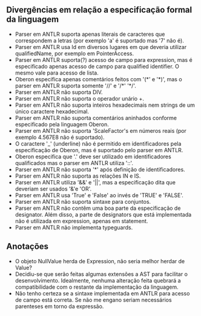 ## Divergências em relação a especificação formal da linguagem
- Parser em ANTLR suporta apenas literais de caracteres que correspondem a letras (por exemplo 'a' é suportado mas '7' não é).
- Parser em ANTLR usa Id em diversos lugares em que deveria utilizar qualifiedName, por exemplo em PointerAccess.
- Parser em ANTLR suporta(?) acesso de campo para expression, mas é especificado apenas acesso de campo para qualified identifier. O mesmo vale para acesso de lista.
- Oberon especifica apenas comentários feitos com '(\*' e  '\*)', mas o parser em ANTLR suporta somente '//' e '/\*' '\*/'.
- Parser em ANTLR não suporta DIV.
- Parser em ANTLR não suporta o operador unário +.
- Parser em ANTLR não suporta inteiros hexadecimais nem strings de um único caractere hexadecimal.
- Parser em ANTLR não suporta comentários aninhados conforme especificado pela linguagem Oberon.
- Parser em ANTLR não suporta 'ScaleFactor's em números reais (por exemplo 4.567E8 não é suportado).
- O caractere '\_' (underline) não é permitido em identificadores pela especificação de Oberon, mas é suportado pelo parser em ANTLR.
- Oberon especifica que '.' deve ser utilizado em identificadores qualificados mas o parser em ANTLR utiliza '::'.
- Parser em ANTLR não suporta '*' após definição de identificadores.
- Parser em ANTLR não suporta as relações IN e IS.
- Parser em ANTLR utiliza '&&' e '||', mas a especificação dita que deveriam ser usados '&'e 'OR'.
- Parser em ANTLR usa 'True' e 'False' ao invés de 'TRUE' e 'FALSE'.
- Parser em ANTLR não suporta sintaxe para conjuntos.
- Parser em ANTLR não contêm uma boa parte da especificação de designator. Além disso, a parte de designators que está implementada não é utilizada em expression, apenas em statement.
- Parser em ANTLR não implementa typeguards.

## Anotações
- O objeto NullValue herda de Expression, não seria melhor herdar de Value?
- Decidiu-se que serão feitas algumas extensões a AST para facilitar o desenvolvimento. Idealmente, nenhuma alteração feita quebrará a compatibilidade com o restante da implementação da linguagem.
- Não tenho certeza se a sintaxe implementada em ANTLR para acesso de campo está correta. Se não me engano seriam necessários parenteses em torno da expressão.
